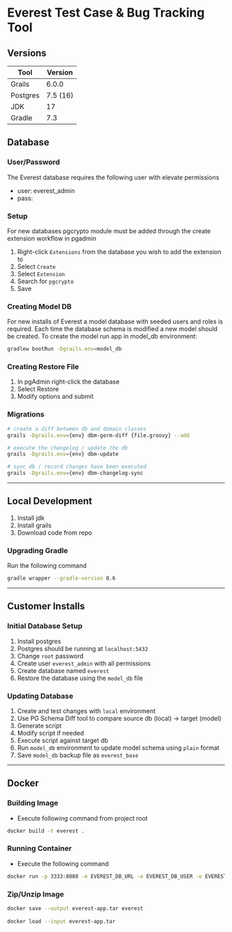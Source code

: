 # Everest Test Case & Bug Tracking Tool

## Versions
| Tool        | Version  |
| ----------- |----------|
|Grails     | 6.0.0    |
|Postgres   | 7.5 (16) |
|JDK        | 17       |
|Gradle    | 7.3      |

## Database 

### User/Password
The Everest database requires the following user with elevate permissions
- user: everest_admin
- pass: 

### Setup
For new databases pgcrypto module must be added through the create extension workflow in pgadmin
1. Right-click `Extensions` from the database you wish to add the extension to
2. Select `Create`
3. Select `Extension`
4. Search for `pgcrypto`
5. Save

### Creating Model DB
For new installs of Everest a model database with seeded users and roles is required. Each time the database schema is
modified a new model should be created. To create the model run app in model_db environment:
```bash
gradlew bootRun -Dgrails.env=model_db
```

### Creating Restore File
1. In pgAdmin right-click the database
2. Select Restore
3. Modify options and submit

### Migrations

```bash
# create a diff between db and domain classes
grails -Dgrails.env={env} dbm-gorm-diff {file.groovy} --add

# execute the changelog / update the db
grails -Dgrails.env={env} dbm-update

# sync db / record changes have been executed
grails -Dgrails.env={env} dbm-changelog-sync
```
-----
## Local Development
1. Install jdk
2. Install grails
3. Download code from repo

### Upgrading Gradle
Run the following command
```bash
gradle wrapper --gradle-version 8.6
```

--------
## Customer Installs

### Initial Database Setup
1. Install postgres
2. Postgres should be running at `localhost:5432`
3. Change `root` password
4. Create user `everest_admin` with all permissions
5. Create database named `everest`
6. Restore the database using the `model_db` file

### Updating Database
1. Create and test changes with `local` environment
2. Use PG Schema Diff tool to compare source db (local) -> target (model)
3. Generate script
4. Modify script if needed
5. Execute script against target db
6. Run `model_db` environment to update model schema using `plain` format
7. Save `model_db` backup file as `everest_base`

---------
## Docker

### Building Image
- Execute following command from project root
```bash
docker build -t everest .
```

### Running Container
- Execute the following command
```bash 
docker run -p 3333:8080 -e EVEREST_DB_URL -e EVEREST_DB_USER -e EVEREST_DB_PASSWORD everest
```

### Zip/Unzip Image

```bash
docker save --output everest-app.tar everest
 
docker load --input everest-app.tar
```
 